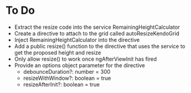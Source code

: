 # To Do
- Extract the resize code into the service RemainingHeightCalculator
- Create a directive to attach to the grid called autoResizeKendoGrid
- Inject RemainingHeightCalculator into the directive
- Add a public resize() function to the directive that uses the service to get the proposed height and resize
- Only allow resize() to work once ngAfterViewInit has fired
- Provide an options object parameter for the directive
  - debounceDuration?: number = 300
  - resizeWithWindow?: boolean = true
  - resizeAfterInit?: boolean = true
